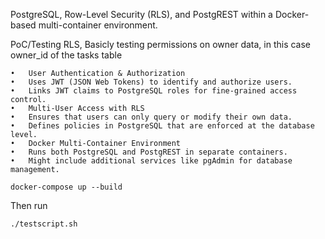 PostgreSQL, Row-Level Security (RLS), and PostgREST within a Docker-based multi-container environment.

PoC/Testing RLS, Basicly testing permissions on owner data, in this case owner_id of the tasks table

	•	User Authentication & Authorization
	•	Uses JWT (JSON Web Tokens) to identify and authorize users.
	•	Links JWT claims to PostgreSQL roles for fine-grained access control.
	•	Multi-User Access with RLS
	•	Ensures that users can only query or modify their own data.
	•	Defines policies in PostgreSQL that are enforced at the database level.
	•	Docker Multi-Container Environment
	•	Runs both PostgreSQL and PostgREST in separate containers.
	•	Might include additional services like pgAdmin for database management.

```
docker-compose up --build
```

Then run 
```
./testscript.sh
```


